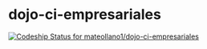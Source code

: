 # dojo-ci-empresariales 
[![Codeship Status for mateollano1/dojo-ci-empresariales](https://app.codeship.com/projects/3fbc22b0-7f3d-0138-5182-622b8fd45655/status?branch=master)](https://app.codeship.com/projects/397478)
